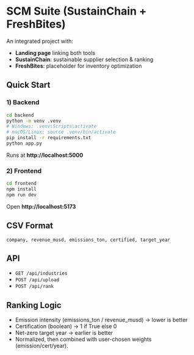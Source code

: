 
# SCM Suite (SustainChain + FreshBites)

An integrated project with:
- **Landing page** linking both tools
- **SustainChain**: sustainable supplier selection & ranking
- **FreshBites**: placeholder for inventory optimization

## Quick Start

### 1) Backend
```bash
cd backend
python -m venv .venv
# Windows: .venv\Scripts\activate
# macOS/Linux: source .venv/bin/activate
pip install -r requirements.txt
python app.py
```
Runs at **http://localhost:5000**

### 2) Frontend
```bash
cd frontend
npm install
npm run dev
```
Open **http://localhost:5173**

## CSV Format
`company, revenue_musd, emissions_ton, certified, target_year`

## API
- `GET /api/industries`
- `POST /api/upload`
- `POST /api/rank`

## Ranking Logic
- Emission intensity (emissions_ton / revenue_musd) → lower is better
- Certification (boolean) → 1 if True else 0
- Net-zero target year → earlier is better
- Normalized, then combined with user-chosen weights (emission/cert/year).
